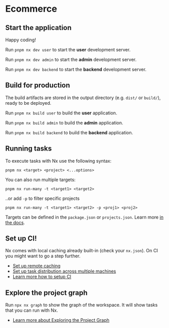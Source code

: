 # Ecommerce

## Start the application

Happy coding!

Run `pnpm nx dev user` to start the **user** development server.

Run `pnpm nx dev admin` to start the **admin** development server.

Run `pnpm nx dev backend` to start the **backend** development server.

## Build for production

The build artifacts are stored in the output directory (e.g. `dist/` or `build/`), ready to be deployed.

Run `pnpm nx build user` to build the **user** application.

Run `pnpm nx build admin` to build the **admin** application.

Run `pnpm nx build backend` to build the **backend** application.

## Running tasks

To execute tasks with Nx use the following syntax:

```
pnpm nx <target> <project> <...options>
```

You can also run multiple targets:

```
pnpm nx run-many -t <target1> <target2>
```

..or add `-p` to filter specific projects

```
pnpm nx run-many -t <target1> <target2> -p <proj1> <proj2>
```

Targets can be defined in the `package.json` or `projects.json`. Learn more [in the docs](https://nx.dev/features/run-tasks).

## Set up CI!

Nx comes with local caching already built-in (check your `nx.json`). On CI you might want to go a step further.

- [Set up remote caching](https://nx.dev/features/share-your-cache)
- [Set up task distribution across multiple machines](https://nx.dev/nx-cloud/features/distribute-task-execution)
- [Learn more how to setup CI](https://nx.dev/recipes/ci)

## Explore the project graph

Run `npx nx graph` to show the graph of the workspace.
It will show tasks that you can run with Nx.

- [Learn more about Exploring the Project Graph](https://nx.dev/core-features/explore-graph)
